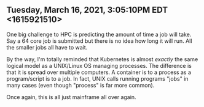## Tuesday, March 16, 2021, 3:05:10PM EDT <1615921510>

One big challenge to HPC is predicting the amount of time a job will
take. Say a 64 core job is submitted but there is no idea how long it
will run. All the smaller jobs all have to wait.

By the way, I'm totally reminded that Kubernetes is almost *exactly* the
same logical model as a UNIX/Linux OS managing processes. The difference
is that it is spread over multiple computers. A container is to a
process as a program/script is to a job. In fact, UNIX calls running
programs "jobs" in many cases (even though "process" is far more
common).

Once again, this is all just mainframe all over again.

